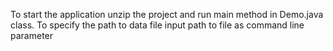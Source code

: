 To start the application unzip the project and run main method in Demo.java class.
To specify the path to data file input path to file as command line parameter